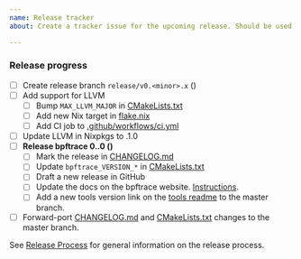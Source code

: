 ```yaml
---
name: Release tracker
about: Create a tracker issue for the upcoming release. Should be used by maintainers only.

---
```


<!--
The title of the issue should be "Release v0.<minor>.0".

Fill in the placeholders in the checklist below:

- <minor> is the release minor number
- <llvm> is the LLVM major number
- <branching-date> is the date of creating the release branch
- <release-date> is date of bpftrace release

For details on the release process, see docs/release_process.md.
For LLVM release schedule, see https://llvm.org/.
-->

### Release progress

- [ ] Create release branch `release/v0.<minor>.x` (<branching-date>)
- [ ] Add support for LLVM <llvm>
  - [ ] Bump `MAX_LLVM_MAJOR` in [CMakeLists.txt](https://github.com/bpftrace/bpftrace/blob/master/CMakeLists.txt)
  - [ ] Add new Nix target in [flake.nix](https://github.com/bpftrace/bpftrace/blob/master/flake.nix)
  - [ ] Add CI job to [.github/workflows/ci.yml](https://github.com/bpftrace/bpftrace/blob/master/.github/workflows/ci.yml)
- [ ] Update LLVM in Nixpkgs to <llvm>.1.0
- [ ] **Release bpftrace 0.<minor>.0 (<release-date>)**
  - [ ] Mark the release in [CHANGELOG.md](https://github.com/bpftrace/bpftrace/blob/master/CHANGELOG.md)
  - [ ] Update `bpftrace_VERSION_*` in [CMakeLists.txt](https://github.com/bpftrace/bpftrace/blob/master/CMakeLists.txt)
  - [ ] Draft a new release in GitHub
  - [ ] Update the docs on the bpftrace website. [Instructions](https://github.com/bpftrace/website?#updating-the-docs).
  - [ ] Add a new tools version link on the [tools readme](https://github.com/bpftrace/bpftrace/blob/master/tools/README.md) to the master branch.
- [ ] Forward-port [CHANGELOG.md](https://github.com/bpftrace/bpftrace/blob/master/CHANGELOG.md) and [CMakeLists.txt](https://github.com/bpftrace/bpftrace/blob/master/CMakeLists.txt) changes to the master branch.

See [Release Process](https://github.com/bpftrace/bpftrace/blob/master/docs/release_process.md) for general information on the
release process.
